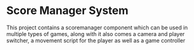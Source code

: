 # Score Manager System
This project contains a scoremanager component which can be used in multiple types of games, along with it also comes a camera and player switcher, a movement script for the player as well as a game controller

